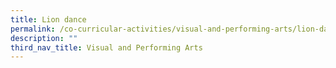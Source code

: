 ```yaml
---
title: Lion dance
permalink: /co-curricular-activities/visual-and-performing-arts/lion-dance/
description: ""
third_nav_title: Visual and Performing Arts
---
```

